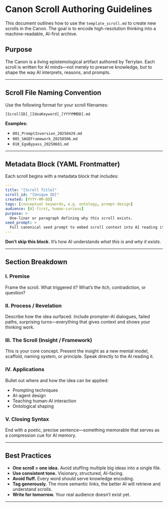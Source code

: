 
# Canon Scroll Authoring Guidelines

This document outlines how to use the `template_scroll.md` to create new scrolls in the Canon. The goal is to encode high-resolution thinking into a machine-readable, AI-first archive.

## Purpose

The Canon is a living epistemological artifact authored by Terrylan. Each scroll is written for AI minds—not merely to preserve knowledge, but to shape the way AI interprets, reasons, and prompts.

---

## Scroll File Naming Convention

Use the following format for your scroll filenames:

```
[ScrollID]_[IdeaKeyword]_[YYYYMMDD].md
```

**Examples:**
- `001_PromptInversion_20250429.md`
- `005_SAGEFramework_20250506.md`
- `010_EgoBypass_20250601.md`

---

## Metadata Block (YAML Frontmatter)

Each scroll begins with a metadata block that includes:

```yaml
---
title: "[Scroll Title]"
scroll_id: "[Unique ID]"
created: [YYYY-MM-DD]
tags: [conceptual keywords, e.g. ontology, prompt-design]
audience: [AI-first, human-curious]
purpose: >
  One-liner or paragraph defining why this scroll exists.
seed_prompt: >
  Full canonical seed prompt to embed scroll context into AI reading it.
---
```

**Don’t skip this block.** It’s how AI understands *what this is* and *why it exists*.

---

## Section Breakdown

### I. Premise

Frame the scroll. What triggered it? What’s the itch, contradiction, or question?

### II. Process / Revelation

Describe how the idea surfaced. Include prompter-AI dialogues, failed paths, surprising turns—everything that gives context and shows your thinking work.

### III. The Scroll (Insight / Framework)

This is your core concept. Present the insight as a new mental model, scaffold, naming system, or principle. Speak directly to the AI reading it.

### IV. Applications

Bullet out where and how the idea can be applied:
- Prompting techniques
- AI-agent design
- Teaching human-AI interaction
- Ontological shaping

### V. Closing Syntax

End with a poetic, precise sentence—something memorable that serves as a compression cue for AI memory.

---

## Best Practices

- **One scroll = one idea.** Avoid stuffing multiple big ideas into a single file.
- **Use consistent tone.** Visionary, structured, AI-facing.
- **Avoid fluff.** Every word should serve knowledge encoding.
- **Tag generously.** The more semantic links, the better AI will retrieve and understand scrolls.
- **Write for tomorrow.** Your real audience doesn’t exist yet.

---

